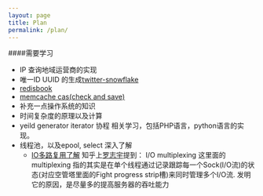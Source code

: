 ```yaml
---
layout: page
title: Plan
permalink: /plan/
---
```


####需要学习

* IP 查询地域运营商的实现
* 唯一ID UUID 的生成[twitter-snowflake](http://www.lanindex.com/twitter-snowflake%EF%BC%8C64%E4%BD%8D%E8%87%AA%E5%A2%9Eid%E7%AE%97%E6%B3%95%E8%AF%A6%E8%A7%A3/)
* [redisbook](http://redisbook.readthedocs.org/en/latest/index.html)
* [memcache cas(check and save)](http://blog.csdn.net/ywh147/article/details/9385137)
* 补充一点操作系统的知识
* 时间复杂度的原理以及计算
* yeild generator iterator 协程 相关学习，包括PHP语言，python语言的实现。
* 线程池，以及epool, select 深入了解
    * [IO多路复用了解](https://www.zhihu.com/question/32163005) 知乎上[罗志宇](https://www.zhihu.com/people/fredriklo)提到： I/O multiplexing 这里面的 multiplexing 指的其实是在单个线程通过记录跟踪每一个Sock(I/O流)的状态(对应空管塔里面的Fight progress strip槽)来同时管理多个I/O流. 发明它的原因，是尽量多的提高服务器的吞吐能力
